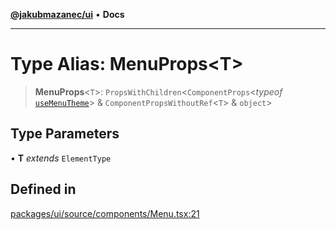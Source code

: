 [**@jakubmazanec/ui**](../README.md) • **Docs**

---

# Type Alias: MenuProps\<T\>

> **MenuProps**\<`T`\>: `PropsWithChildren`\<`ComponentProps`\<_typeof_
> [`useMenuTheme`](../functions/useMenuTheme.md)\> & `ComponentPropsWithoutRef`\<`T`\> & `object`\>

## Type Parameters

• **T** _extends_ `ElementType`

## Defined in

[packages/ui/source/components/Menu.tsx:21](https://github.com/jakubmazanec/tools/blob/05074a1dedd887672f015df129961cd35c75acfe/packages/ui/source/components/Menu.tsx#L21)
